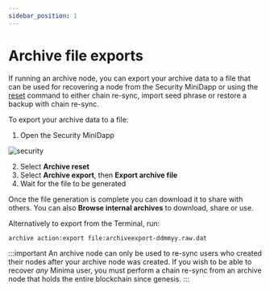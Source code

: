 ```yaml
---
sidebar_position: 1
---
```


# Archive file exports

If running an archive node, you can export your archive data to a file that can be used for recovering a node from the Security MiniDapp or using the [reset](/docs/userguides/usingyournode/terminal_commands#backup) command to either chain re-sync, import seed phrase or restore a backup with chain re-sync.

To export your archive data to a file:

1. Open the Security MiniDapp

![security](/img/app/security.png#width10)

2. Select **Archive reset**
3. Select **Archive export**, then **Export archive file**
4. Wait for the file to be generated

Once the file generation is complete you can download it to share with others. You can also **Browse internal archives** to download, share or use.

Alternatively to export from the Terminal, run:

```
archive action:export file:archiveexport-ddmmyy.raw.dat
```

:::important
An archive node can only be used to re-sync users who created their nodes after your archive node was created. If you wish to be able to recover *any* Minima user, you must perform a chain re-sync from an archive node that holds the entire blockchain since genesis.
:::